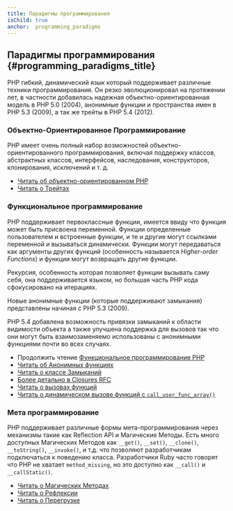 ```yaml
---
title: Парадигмы программирования
isChild: true
anchor:  programming_paradigms
---
```


## Парадигмы программирования {#programming_paradigms_title}

PHP гибкий, динамический язык который поддерживает различные техники программирования. Он резко эволюционировал на
протяжении лет, в частности добавилась надежная объектно-ориентированная модель в PHP 5.0 (2004), анонимные функции и
пространства имен в PHP 5.3 (2009), а так же трейты в PHP 5.4 (2012).

### Объектно-Ориентированное Программирование

PHP имеет очень полный набор возможностей объектно-ориентированного программирования, включая поддержку классов,
абстрактных классов, интерфейсов, наследования, конструкторов, клонирования, исключений и т. д.

* [Читать об объектно-ориентированном PHP][oop]
* [Читать о Трейтах][traits]

### Функциональное программирование

PHP поддерживает первоклассные функции, имеется ввиду что функция может быть присвоена переменной. Функции определенные
пользователем и встроенные функции, и те и другие могут ссылками переменной и вызываться динамически. Функции могут
передаваться как аргументы других функций (особенность называется _Higher-order Functions_) и функции могут возвращать
другие функции.

Рекурсия, особенность которая позволяет функции вызывать саму себя, она поддерживается языком, но большая часть PHP кода
сфокусировано на итерациях.

Новые анонимные функции (которые поддерживают замыкания) представлены начиная с PHP 5.3 (2009).

PHP 5.4 добавлена возможность привязки замыканий к области видимости объекта а также улучшена поддержка для вызовов так
что они могут быть взаимозаменяемо использованы с анонимными функциями почти во всех случаях.

* Продолжить чтение [Функциональное программирование PHP](/pages/Functional-Programming.html)
* [Читать об Анонимных функциях][anonymous-functions]
* [Читать о классе Замыканий][closure-class]
* [Более детально в Closures RFC][closures-rfc]
* [Читать о вызовах функций][callables]
* [Читать о динамическом вызове функций с `call_user_func_array()`][call-user-func-array]

### Мета программирование

PHP поддерживает различные формы мета-программирования через механизмы такие как Reflection API и Магические Методы. Есть
много доступных Магических Методов как `__get()`, `__set()`, `__clone()`, `__toString()`, `__invoke()`, и т.д. что
позволяют разработчикам подключаться к поведению класса. Разработчики Ruby часто говорят что PHP не хватает
`method_missing`, но это доступно как `__call()` и `__callStatic()`.

* [Читать о Магических Методах][magic-methods]
* [Читать о Рефлексии][reflection]
* [Читать о Перегрузке][overloading]

[oop]: https://www.php.net/language.oop5
[traits]: https://www.php.net/language.oop5.traits
[anonymous-functions]: https://www.php.net/functions.anonymous
[closure-class]: https://www.php.net/class.closure
[closures-rfc]: https://wiki.php.net/rfc/closures
[callables]: https://www.php.net/language.types.callable
[call-user-func-array]: https://www.php.net/function.call-user-func-array
[magic-methods]: https://www.php.net/language.oop5.magic
[reflection]: https://www.php.net/intro.reflection
[overloading]: https://www.php.net/language.oop5.overloading
